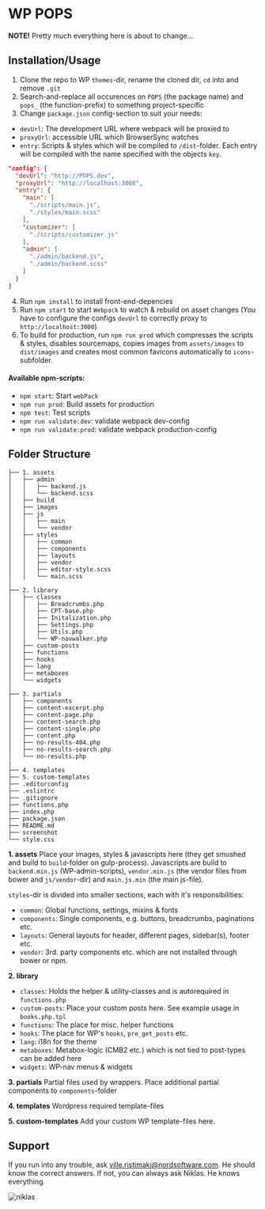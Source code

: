 # WP POPS

**NOTE!** Pretty much everything here is about to change...

## Installation/Usage

1. Clone the repo to WP `themes`-dir, rename the cloned dir, `cd` into and remove `.git`
2. Search-and-replace all occurences on `POPS` (the package name) and `pops_` (the function-prefix) to something project-specific
3. Change `package.json` config-section to suit your needs:
* `devUrl`: The development URL where webpack will be proxied to
* `proxyUrl`: accessible URL which BrowserSync watches
* `entry`: Scripts & styles which will be compiled to `/dist`-folder. Each entry will be compiled with the name specified with the objects `key`. 

```json
"config": {
  "devUrl": "http://POPS.dev",
  "proxyUrl": "http://localhost:3000",
  "entry": {
    "main": [
      "./scripts/main.js",
      "./styles/main.scss"
    ],
    "customizer": [
      "./scripts/customizer.js"
    ],
    "admin": [
      "./admin/backend.js",
      "./admin/backend.scss"
    ]
  }
}
```

4. Run `npm install` to install front-end-depencies
5. Run `npm start` to start `Webpack` to watch & rebuild on asset changes (You have to configure the configs `devUrl` to correctly proxy to `http://localhost:3000`)
6. To build for production, run `npm run prod` which compresses the scripts & styles, disables sourcemaps, copies images from `assets/images` to `dist/images` and creates most common favicons automatically to `icons`-subfolder.  


#### Available npm-scripts:
* `npm start`: Start `webPack`
* `npm run prod`: Build assets for production
* `npm test`: Test scripts
* `npm run validate:dev`: validate webpack dev-config
* `npm run validate:prod`: validate webpack production-config

## Folder Structure

```
├── 1. assets
│   ├── admin
│   │   ├── backend.js
│   │   └── backend.scss
│   ├── build
│   ├── images
│   ├── js
│   │   ├── main
│   │   └── vendor
│   ├── styles
│   │   ├── common
│   │   ├── components
│   │   ├── layouts
│   │   ├── vendor
│   │   ├── editor-style.scss
│   │   └── main.scss
|
├── 2. library
│   ├── classes
│   │   ├── Breadcrumbs.php
│   │   ├── CPT-base.php
│   │   ├── Initalization.php
│   │   ├── Settings.php
│   │   ├── Utils.php
│   │   └── WP-navwalker.php
│   ├── custom-posts
│   ├── functions
│   ├── hooks
│   ├── lang
│   ├── metaboxes
│   └── widgets
|
├── 3. partials
│   ├── components
│   ├── content-excerpt.php
│   ├── content-page.php
│   ├── content-search.php
│   ├── content-single.php
│   ├── content.php
│   ├── no-results-404.php
│   ├── no-results-search.php
│   └── no-results.php
|
├── 4. templates
├── 5. custom-templates
├── .editorconfig
├── .eslintrc
├── .gitignore
├── functions.php
├── index.php
├── package.json
├── README.md
├── screenshot
└── style.css
```

**1. assets**
Place your images, styles & javascripts here (they get smushed and build to `build`-folder on gulp-process). Javascripts are build to `backend.min.js` (WP-admin-scripts), `vendor.min.js` (the vendor files from bower and `js/vendor`-dir) and `main.js.min` (the main js-file).

`styles`-dir is divided into smaller sections, each with it's responsibilities:
* `common`: Global functions, settings, mixins & fonts
* `components`: Single components, e.g. buttons, breadcrumbs, paginations etc.
* `layouts`: General layouts for header, different pages, sidebar(s), footer etc.
* `vendor`: 3rd. party components etc. which are not installed through bower or npm.

**2. library**
* `classes`: Holds the helper & utility-classes and is autorequired in `functions.php`
* `custom-posts`: Place your custom posts here. See example usage in `books.php.tpl`
* `functions`: The place for misc. helper functions
* `hooks`: The place for WP's `hooks`, `pre_get_posts` etc.
* `lang`: i18n for the theme
* `metaboxes`: Metabox-logic (CMB2 etc.) which is not tied to post-types can be added here
* `widgets`: WP-nav menus & widgets

**3. partials**
Partial files used by wrappers. Place additional partial components to `components`-folder

**4. templates**
Wordpress required template-files

**5. custom-templates**
Add your custom WP template-files here.

## Support

If you run into any trouble, ask ville.ristimaki@nordsoftware.com. He should know the correct answers. If not, you can always ask Niklas. He knows everything.

![niklas](http://testi.in/niklas.gif "Niklas knows everything")

